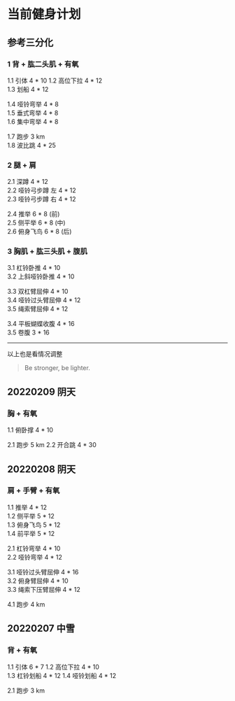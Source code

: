 # 当前健身计划   

## 参考三分化

### 1 背 + 肱二头肌 + 有氧  
1.1 引体 4 * 10 
1.2 高位下拉 4 * 12  
1.3 划船 4 * 12  

1.4 哑铃弯举 4 * 8    
1.5 垂式弯举 4 * 8   
1.6 集中弯举 4 * 8  

1.7 跑步 3 km  
1.8 波比跳 4 * 25  

### 2 腿 + 肩
2.1 深蹲 4 * 12  
2.2 哑铃弓步蹲 左 4 * 12  
2.3 哑铃弓步蹲 右 4 * 12  
 
2.4 推举  6 * 8 (前)   
2.5 侧平举  6 * 8 (中)  
2.6 俯身飞鸟  6 * 8 (后)   

### 3 胸肌 + 肱三头肌 + 腹肌
3.1 杠铃卧推 4 * 10    
3.2 上斜哑铃卧推 4 * 10

3.3 双杠臂屈伸 4 * 10  
3.4 哑铃过头臂屈伸 4 * 12  
3.5 绳索臂屈伸 4 * 12  

3.4 平板蝴蝶收腹 4 * 16  
3.5 卷腹 3 * 16


---
以上也是看情况调整
> Be stronger, be lighter.

## 20220209  阴天

### 胸 + 有氧
1.1 俯卧撑 4 * 10       

2.1 跑步 5 km 
2.2 开合跳 4 * 30    


## 20220208  阴天

### 肩 + 手臂 + 有氧
1.1 推举  4 * 12  
1.2 侧平举  5 * 12    
1.3 俯身飞鸟  5 * 12  
1.4 前平举 5 * 12   

2.1 杠铃弯举 4 * 10  
2.2 哑铃弯举 4 * 12  

3.1 哑铃过头臂屈伸 4 * 16    
3.2 俯身臂屈伸  4 * 10    
3.3 绳索下压臂屈伸 4 * 12   

4.1 跑步 4 km   


## 20220207 中雪

### 背 + 有氧  
1.1 引体 6 * 7 
1.2 高位下拉 4 * 10  
1.3 杠铃划船 4 * 12
1.4 哑铃划船  4 * 12  

2.1 跑步 3 km  



